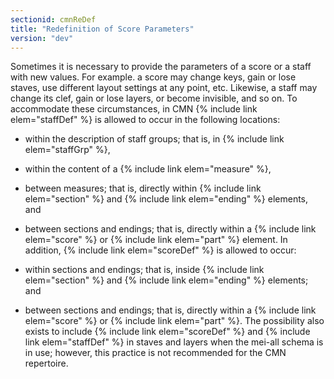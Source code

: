 ```yaml
---
sectionid: cmnReDef
title: "Redefinition of Score Parameters"
version: "dev"
---
```


Sometimes it is necessary to provide the parameters of a score or a staff with new values. For example. a score may change keys, gain or lose staves, use different layout settings at any point, etc. Likewise, a staff may change its clef, gain or lose layers, or become invisible, and so on. To accommodate these circumstances, in CMN {% include link elem="staffDef" %} is allowed to occur in the following locations:

- within the description of staff groups; that is, in {% include link elem="staffGrp" %},
- within the content of a {% include link elem="measure" %},
- between measures; that is, directly within {% include link elem="section" %} and {% include link elem="ending" %} elements, and
- between sections and endings; that is, directly within a {% include link elem="score" %} or {% include link elem="part" %} element.
In addition, {% include link elem="scoreDef" %} is allowed to occur:

- within sections and endings; that is, inside {% include link elem="section" %} and {% include link elem="ending" %} elements; and 
- between sections and endings; that is, directly within a {% include link elem="score" %} or {% include link elem="part" %}.
The possibility also exists to include {% include link elem="scoreDef" %} and {% include link elem="staffDef" %} in staves and layers when the mei-all schema is in use; however, this practice is not recommended for the CMN repertoire.
